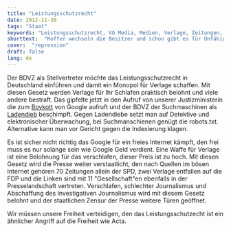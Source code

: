 ```yaml
---
title: "Leistungsschutzrecht"
date: 2012-11-30
tags: "Staat"
keywords: "Leistungsschutzrecht, VG Media, Medien, Verlage, Zeitungen, Google, Korruption"
shorttext:  "Koffer wechseln die Besitzer und schon gibt es für Unfähigkeiten auch Belohnungen, jedoch wird auf unfähige Arbeitslose getreten..."
cover:  "repression"
draft: false
lang: de
---
```


Der BDVZ als Stellvertreter möchte das Leistungsschutzrecht in Deutschland einführen und damit ein Monopol für Verlage schaffen. Mit diesen Gesetz werden Verlage für Ihr Schlafen praktisch belohnt und viele andere bestraft. Das gipfelte jetzt in den Aufruf von unserer Justizministerin die zum [Boykott](http://newsburger.de/bundesjustizministerin-ruft-zum-google-boykott-auf-57407.html "Justiz will Boykott von Google") von Google aufruft und der BDVZ der Suchmaschinen als [Ladendieb](https://netzpolitik.org/2012/bdzv-arbeit-von-suchmaschinen-ist-mit-ladendiebstahl-vergleichbar/ "BDVZ nennt Suchmaschienen Ladendiebe") beschimpft. Gegen Ladendiebe setzt man auf Detektive und elektronischer Überwachung, bei Suchmanschienen genügt die robots.txt. Alternative kann man vor Gericht gegen die Indexierung klagen. 

Es ist sicher nicht richtig das Google für ein freies Internet kämpft, den frei muss es nur solange sein wie Google Geld verdient. Eine Waffe für Verlage ist eine Belohnung für das verschlafen, dieser Preis ist zu hoch. Mit diesen Gesetz wird die Presse weiter verstaatlicht, den nach Quellen im bösen Internet gehören 70 Zeitungen allein der SPD, zwei Verlage entfallen auf die FDP und die Linken sind mit 11 "Gesellschaft"en ebenfalls in der Presselandschaft vertreten. Verschlafen, schlechter Journalismus und Abschaffung des Investigativen Journalismus wird mit diesem Gesetz belohnt und der staatlichen Zensur der Presse weitere Türen geöffnet.

Wir müssen unsere Freiheit verteidigen, den das Leistungsschutzecht ist ein ähnlicher Angriff auf die Freiheit wie Acta.